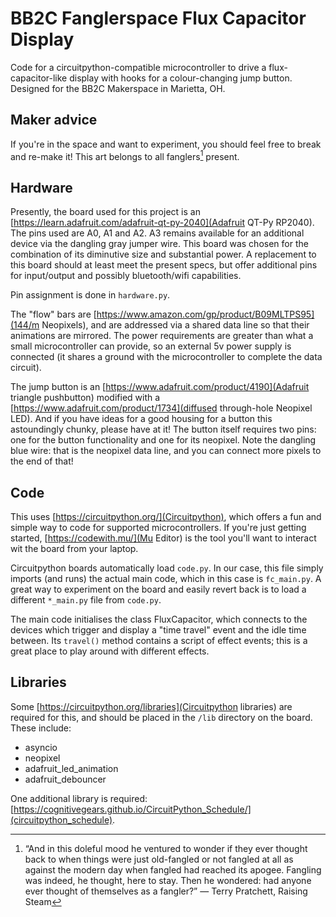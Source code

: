 # BB2C Fanglerspace Flux Capacitor Display

Code for a circuitpython-compatible microcontroller to drive a flux-capacitor-like display
with hooks for a colour-changing jump button. Designed for the BB2C Makerspace in Marietta, OH.

## Maker advice

If you're in the space and want to experiment, you should feel free to break and re-make it! This
art belongs to all fanglers[^1] present.

## Hardware

Presently, the board used for this project is an [https://learn.adafruit.com/adafruit-qt-py-2040](Adafruit QT-Py RP2040).
The pins used are A0, A1 and A2. A3 remains available for an additional device via the dangling
gray jumper wire. This board was chosen for the combination of its diminutive size and substantial power.
A replacement to this board should at least meet the present specs, but offer additional pins for input/output
and possibly bluetooth/wifi capabilities.

Pin assignment is done in `hardware.py`.

The "flow" bars are [https://www.amazon.com/gp/product/B09MLTPS95](144/m Neopixels), and are addressed via a shared data line
so that their animations are mirrored. The power requirements are greater than what a small microcontroller can provide, so
an external 5v power supply is connected (it shares a ground with the microcontroller to complete the data circuit).

The jump button is an [https://www.adafruit.com/product/4190](Adafruit triangle pushbutton) modified with a
[https://www.adafruit.com/product/1734](diffused through-hole Neopixel LED). And if you have ideas for a good housing for a
button this astoundingly chunky, please have at it! The button itself requires two pins: one for the button
functionality and one for its neopixel. Note the dangling blue wire: that is the neopixel data line, and you can connect more
pixels to the end of that!

## Code

This uses [https://circuitpython.org/](Circuitpython), which offers a fun and simple way to code
for supported microcontrollers. If you're just getting started, [https://codewith.mu/](Mu Editor) is
the tool you'll want to interact wit the board from your laptop.

Circuitpython boards automatically load `code.py`. In our case, this file simply imports (and runs)
the actual main code, which in this case is `fc_main.py`. A great way to experiment on the board and
easily revert back is to load a different `*_main.py` file from `code.py`.

The main code initialises the class FluxCapacitor, which connects to the devices which trigger and
display a "time travel" event and the idle time between. Its `travel()` method contains a script of
effect events; this is a great place to play around with different effects.

[^1]: “And in this doleful mood he ventured to wonder if they ever thought back to when things were just old-fangled or not fangled at all as against the modern day when fangled had reached its apogee. Fangling was indeed, he thought, here to stay. Then he wondered: had anyone ever thought of themselves as a fangler?” ― Terry Pratchett, Raising Steam

## Libraries

Some [https://circuitpython.org/libraries](Circuitpython libraries) are required for this, and should be placed in the `/lib` directory
on the board. These include:

- asyncio
- neopixel
- adafruit_led_animation
- adafruit_debouncer

One additional library is required: [https://cognitivegears.github.io/CircuitPython_Schedule/](circuitpython_schedule).
